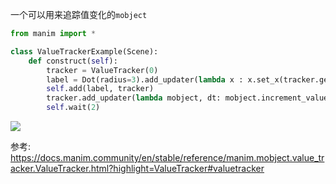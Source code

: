 一个可以用来追踪值变化的`mobject`

```python
from manim import *

class ValueTrackerExample(Scene):
    def construct(self):
        tracker = ValueTracker(0)
        label = Dot(radius=3).add_updater(lambda x : x.set_x(tracker.get_value()))
        self.add(label, tracker)
        tracker.add_updater(lambda mobject, dt: mobject.increment_value(dt))
        self.wait(2)
```

![](./manim_mobject_ValueTracker/1.gif)















参考:
https://docs.manim.community/en/stable/reference/manim.mobject.value_tracker.ValueTracker.html?highlight=ValueTracker#valuetracker